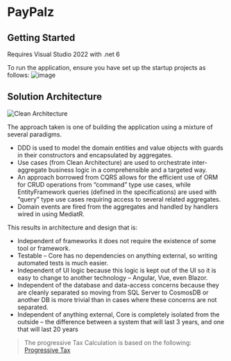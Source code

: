 # PayPalz


## Getting Started

Requires Visual Studio 2022 with .net 6

To run the application, ensure you have set up the startup projects as follows:
![image](https://user-images.githubusercontent.com/105444450/168965177-518be6f6-6a04-4e7d-9c33-a1224d23ea45.png)

## Solution Architecture

![Clean Architecture](https://i0.wp.com/jasontaylor.dev/wp-content/uploads/2020/01/Figure-01-2.png?w=531&ssl=1)

The approach taken is one of building the application using a mixture of several paradigms.

* DDD is used to model the domain entities and value objects with guards in their constructors and encapsulated by aggregates.
* Use cases (from Clean Architecture) are used to orchestrate inter-aggregate business logic in a comprehensible and a targeted way.
* An approach borrowed from CQRS allows for the efficient use of ORM for CRUD operations from “command” type use cases, while EntityFramework queries (defined in the specifications) are used with “query” type use cases requiring access to several related aggregates.
* Domain events are fired from the aggregates and handled by handlers wired in using MediatR.

This results in architecture and design that is:

- Independent of frameworks it does not require the existence of some tool or framework.
- Testable – Core has no dependencies on anything external, so writing automated tests is much easier.
- Independent of UI logic because this logic is kept out of the UI so it is easy to change to another technology – Angular, Vue, even Blazor.
- Independent of the database and data-access concerns because they are cleanly separated so moving from SQL Server to CosmosDB or another DB is more trivial than in cases where these concerns are not separated.
- Independent of anything external, Core is completely isolated from the outside – the difference between a system that will last 3 years, and one that will last 20 years

> The progressive Tax Calculation is based on the following: [Progressive Tax](https://www.educba.com/progressive-tax-examples/)
